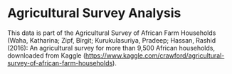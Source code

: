 # Agricultural Survey Analysis
This data is part of the Agricultural Survey of African Farm Households (Waha, Katharina; Zipf, Birgit;  Kurukulasuriya, Pradeep; Hassan, Rashid (2016): An agricultural survey for more than 9,500 African  households, downloaded from Kaggle  (https://www.kaggle.com/crawford/agricultural-survey-of-african-farm-households).
